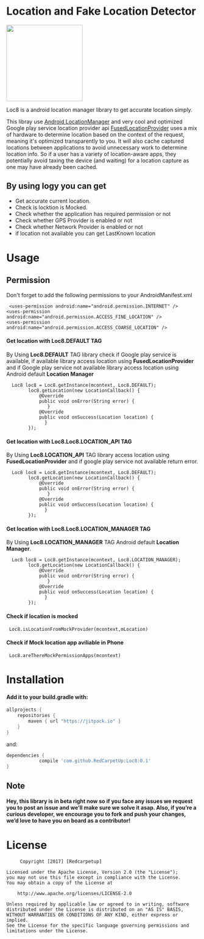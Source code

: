 # Location and Fake Location Detector 

<img align="center" src='https://github.com/balrampandey19/FakeLocationDetctor/blob/master/Screen/loc8.png' width='200' height='200'/>

Loc8 is a android location manager library to get accurate location simply.

This libray use [Android LocationManager](https://developer.android.com/reference/android/location/LocationManager.html)  and very cool and optimized Google play service location provider api [FusedLocationProvider](https://developers.google.com/android/reference/com/google/android/gms/location/FusedLocationProviderApi) uses a mix of hardware to determine location based on the context of the request, meaning it's optimized transparently to you. It will also cache captured locations between applications to avoid unnecessary work to determine location info. So if a user has a variety of location-aware apps, they potentially avoid taxing the device (and waiting) for a location capture as one may have already been cached.
## By using logy you can get

* Get accurate current location.
* Check is locktion is Mocked.
* Check whether the application has required permission or not
* Check whether GPS Provider is enabled or not
* Check whether Network Provider is enabled or not
* if location not available you can get LastKnown location

# Usage

## Permission
Don't forget to add the following permissions to your AndroidManifest.xml

```
 <uses-permission android:name="android.permission.INTERNET" />
<uses-permission android:name="android.permission.ACCESS_FINE_LOCATION" />
<uses-permission android:name="android.permission.ACCESS_COARSE_LOCATION" />

```

#### Get location with Loc8.DEFAULT TAG

By Using <b>Loc8.DEFAULT</b> TAG library check if Google play service is available, if available library access location using <b>FusedLocationProvider</b> and if Google play service not available library access location using Android default <b>Location Manager</b>

```
  Loc8 loc8 = Loc8.getInstance(mcontext, Loc8.DEFAULT);
        loc8.getLocation(new LocationCallback() {
            @Override
            public void onError(String error) {
               }
            @Override
            public void onSuccess(Location location) {
              }
        });

```
#### Get location with Loc8.Loc8.LOCATION_API TAG
By Using <b>Loc8.LOCATION_API</b> TAG library access location using <b>FusedLocationProvider</b> and if google play service not available return error.

```
  Loc8 loc8 = Loc8.getInstance(mcontext, Loc8.DEFAULT);
        loc8.getLocation(new LocationCallback() {
            @Override
            public void onError(String error) {
               }
            @Override
            public void onSuccess(Location location) {
              }
        });

```
#### Get location with Loc8.Loc8.LOCATION_MANAGER TAG
By Using <b>Loc8.LOCATION_MANAGER</b> TAG  Android default <b>Location Manager</b>.


```
  Loc8 loc8 = Loc8.getInstance(mcontext, Loc8.LOCATION_MANAGER);
        loc8.getLocation(new LocationCallback() {
            @Override
            public void onError(String error) {
               }
            @Override
            public void onSuccess(Location location) {
              }
        });

```
#### Check if location is mocked


```
 Loc8.isLocationFromMockProvider(mcontext,mLocation)
```
#### Check if Mock location app aviliable in Phone
```
 Loc8.areThereMockPermissionApps(mcontext)
```

# Installation

#### Add it to your build.gradle with:
```gradle
allprojects {
    repositories {
        maven { url "https://jitpack.io" }
    }
}
```
and:

```gradle
dependencies {
	        compile 'com.github.RedCarpetUp:Loc8:0.1'
}
```
## Note

#### Hey, this library is in beta right now so if you face any issues we request you to post an issue and we’ll make sure we solve it asap. Also, if you’re a curious developer, we encourage you to fork and push your changes, we’d love to have you on board as a contributor!


# License

```
     Copyright [2017] [Redcarpetup]

Licensed under the Apache License, Version 2.0 (the "License");
you may not use this file except in compliance with the License.
You may obtain a copy of the License at

    http://www.apache.org/licenses/LICENSE-2.0

Unless required by applicable law or agreed to in writing, software
distributed under the License is distributed on an "AS IS" BASIS,
WITHOUT WARRANTIES OR CONDITIONS OF ANY KIND, either express or implied.
See the License for the specific language governing permissions and
limitations under the License.

```




